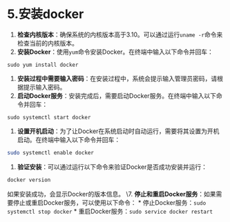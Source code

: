 # 5.安装docker

1. **检查内核版本**：确保系统的内核版本高于3.10。可以通过运行`uname -r`命令来检查当前的内核版本。
2. **安装Docker**：使用`yum`命令安装Docker。在终端中输入以下命令并回车：

```arduino
sudo yum install docker
```

1. **安装过程中需要输入密码**：在安装过程中，系统会提示输入管理员密码，请根据提示输入密码。
2. **启动Docker服务**：安装完成后，需要启动Docker服务。在终端中输入以下命令并回车：

```arduino
sudo systemctl start docker
```

1. **设置开机启动**：为了让Docker在系统启动时自动运行，需要将其设置为开机启动。在终端中输入以下命令并回车：

```bash
sudo systemctl enable docker
```

1. **验证安装**：可以通过运行以下命令来验证Docker是否成功安装并运行：

```css
docker version
```

如果安装成功，会显示Docker的版本信息。
\7. **停止和重启Docker服务**：如果需要停止或重启Docker服务，可以使用以下命令：
\* 停止Docker服务：`sudo systemctl stop docker`
\* 重启Docker服务：`sudo service docker restart`